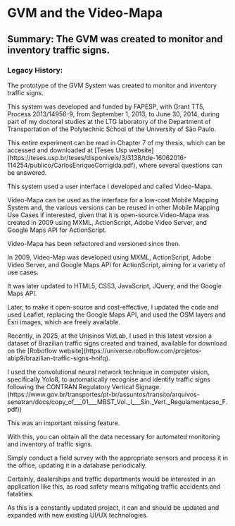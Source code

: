 # GVM and the Video-Mapa
## Summary: The GVM was created to monitor and inventory traffic signs.
### Legacy History:
<p>The prototype of the GVM System was created to monitor and inventory traffic signs.</p>
<p>This system was developed and funded by FAPESP, with Grant TT5, Process 2013/14956-9, from September 1, 2013, to June 30, 2014, during part of my doctoral studies at the LTG laboratory of the Department of Transportation of the Polytechnic School of the University of São Paulo. </p>
<p>This entire experiment can be read in Chapter 7 of my thesis, which can be accessed and downloaded at [Teses Usp website] (https://teses.usp.br/teses/disponiveis/3/3138/tde-16062016-114254/publico/CarlosEnriqueCorrigida.pdf), where several questions can be answered.</p>
<p>This system used a user interface I developed and called Video-Mapa.</p>
<p>Video-Mapa can be used as the interface for a low-cost Mobile Mapping System and, the various versions can be reused in other Mobile Mapping Use Cases if interested, given that it is open-source.</pa
<p>Video-Mapa was created in 2009 using MXML, ActionScript, Adobe Video Server, and Google Maps API for ActionScript. </p>
<p>Video-Mapa has been refactored and versioned since then.</p>
<p>In 2009, Video-Map was developed using MXML, ActionScript, Adobe Video Server, and Google Maps API for ActionScript, aiming for a variety of use cases.</p>
<p>It was later updated to HTML5, CSS3, JavaScript, JQuery, and the Google Maps API.</p>
<p>Later, to make it open-source and cost-effective, I updated the code and used Leaflet, replacing the Google Maps API, and used the OSM layers and Esri images, which are freely available.</p>
<p>Recently, in 2025, at the Unisinos VizLab, I used in this latest version a dataset of Brazilian traffic signs created and trained, available for download on the [Roboflow website](https://universe.roboflow.com/projetos-abip9/brazilian-traffic-signs-hnifq).</p>
<p>I used the convolutional neural network technique in computer vision, specifically Yolo8, to automatically recognise and identify traffic signs following the CONTRAN Regulatory Vertical Signage. (https://www.gov.br/transportes/pt-br/assuntos/transito/arquivos-senatran/docs/copy_of___01___MBST_Vol._I___Sin._Vert._Regulamentacao_F.pdf)) </p>
<p>This was an important missing feature.</p>
<p>With this, you can obtain all the data necessary for automated monitoring and inventory of traffic signs.</p>
<p>Simply conduct a field survey with the appropriate sensors and process it in the office, updating it in a database periodically.</p>
<p>Certainly, dealerships and traffic departments would be interested in an application like this, as road safety means mitigating traffic accidents and fatalities.</p>
<p>As this is a constantly updated project, it can and should be updated and expanded with new existing UI/UX technologies.</p>





